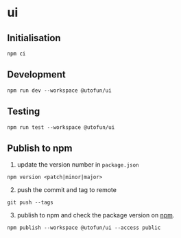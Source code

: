 # ui

## Initialisation

```shell
npm ci
```

## Development

```shell
npm run dev --workspace @utofun/ui
```

## Testing

```shell
npm run test --workspace @utofun/ui
```

## Publish to npm

1. update the version number in `package.json`

```shell
npm version <patch|minor|major>
```

2. push the commit and tag to remote

```shell
git push --tags
```

3. publish to npm and check the package version on [npm](https://www.npmjs.com/package/@utofun/ui).

```shell
npm publish --workspace @utofun/ui --access public
```
